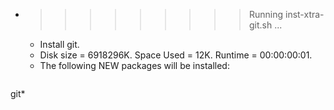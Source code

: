 * >>>>>>>>> Running inst-xtra-git.sh ...
  * Install git.
  * Disk size = 6918296K. Space Used = 12K. Runtime = 00:00:00:01.
  * The following NEW packages will be installed:
  ```bash
git*
  ```
